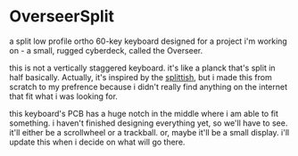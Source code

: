 # OverseerSplit
a split low profile ortho 60-key keyboard designed for a project i'm working on - a small, rugged cyberdeck, called the Overseer.

this is not a vertically staggered keyboard. it's like a planck that's split in half basically. Actually, it's inspired by the [splittish](https://github.com/RSchneyer/splitish), but i made this from scratch to my prefrence because i didn't really find anything on the internet that fit what i was looking for.

this keyboard's PCB has a huge notch in the middle where i am able to fit something. i haven't finished designing everything yet, so we'll have to see. it'll either be a scrollwheel or a trackball. or, maybe it'll be a small display. i'll update this when i decide on what will go there.

